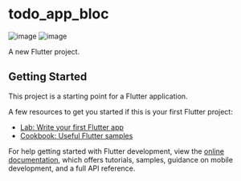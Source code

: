 # todo_app_bloc
![image](https://github.com/user-attachments/assets/12c602b4-12d1-4697-af78-1e8ad41ff846)
![image](https://github.com/user-attachments/assets/313285f4-f680-4ecc-be03-8a0e98c1b7c8)


A new Flutter project.

## Getting Started

This project is a starting point for a Flutter application.

A few resources to get you started if this is your first Flutter project:

- [Lab: Write your first Flutter app](https://docs.flutter.dev/get-started/codelab)
- [Cookbook: Useful Flutter samples](https://docs.flutter.dev/cookbook)

For help getting started with Flutter development, view the
[online documentation](https://docs.flutter.dev/), which offers tutorials,
samples, guidance on mobile development, and a full API reference.
